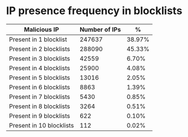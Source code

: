 # IP presence frequency in blocklists
| Malicious IP | Number of IPs | % |
|----|----|----|
| Present in 1 blocklist | 247637 | 38.97% |
| Present in 2 blocklists | 288090 | 45.33% |
| Present in 3 blocklists | 42559 | 6.70% |
| Present in 4 blocklists | 25900 | 4.08% |
| Present in 5 blocklists | 13016 | 2.05% |
| Present in 6 blocklists | 8863 | 1.39% |
| Present in 7 blocklists | 5430 | 0.85% |
| Present in 8 blocklists | 3264 | 0.51% |
| Present in 9 blocklists | 622 | 0.10% |
| Present in 10 blocklists | 112 | 0.02% |

